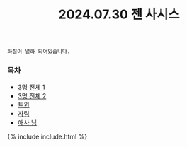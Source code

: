 ﻿---
title: 2024.07.30 젠 사시스
categories: [2024, 스튜디오, 코스프레]
comments: false
model: [
    "zen240730_jarim_cos+aesacos+SiMayi09",
    "zen240730_SiMayi09+jarim_cos+aesacos",
    "zen240730_jarim_cos+SiMayi09",
    "zen240730_jarim_cos",
    "zen240730_aesacos",
]
thumbnail: /assets/img/2024/07-30/자림+애사+마의/KakaoTalk20240828205048632.jpeg
---

`화질이 열화 되어있습니다.`

### 목차
- [3명 전체 1](#jarim_cos+aesacos+SiMayi09)
- [3명 전체 2](#SiMayi09+jarim_cos+aesacos)
- [트윈](#jarim_cos+SiMayi09)
- [자림](#jarim_cos)
- [애사 님](#aesacos)

{% include include.html %}